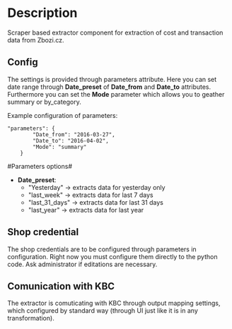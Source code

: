 # Description #

Scraper based extractor component for extraction of cost and transaction data from Zbozi.cz.

## Config ##

The settings is provided through parameters attribute. Here you can set date range through **Date_preset** of **Date_from** and **Date_to** attributes. Furthermore you can set the **Mode** parameter which allows you to geather summary or by_category.

Example configuration of parameters:

```
"parameters": {
        "Date_from": "2016-03-27",
        "Date_to": "2016-04-02",
        "Mode": "summary"
    }
```

#Parameters options#

* **Date_preset**:
	* "Yesterday" -> extracts data for yesterday only
	* "last_week" -> extracts data for last 7 days
	* "last_31_days" -> extracts data for last 31 days
	* "last_year" -> extracts data for last year


## Shop credential ##

The shop credentials are to be configured through parameters in configuration. Right now you must configure them directly to the python code. Ask administrator if editations are necessary.

## Comunication with KBC ##

The extractor is comuticating with KBC through output mapping settings, which configured by standard way (through UI just like it is in any transformation).
